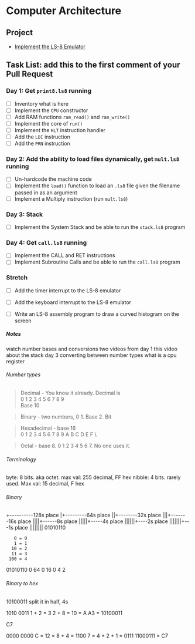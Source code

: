 # Computer Architecture

## Project

* [Implement the LS-8 Emulator](ls8/)

## Task List: add this to the first comment of your Pull Request

### Day 1: Get `print8.ls8` running

- [ ] Inventory what is here
- [ ] Implement the `CPU` constructor
- [ ] Add RAM functions `ram_read()` and `ram_write()`
- [ ] Implement the core of `run()`
- [ ] Implement the `HLT` instruction handler
- [ ] Add the `LDI` instruction
- [ ] Add the `PRN` instruction

### Day 2: Add the ability to load files dynamically, get `mult.ls8` running

- [ ] Un-hardcode the machine code
- [ ] Implement the `load()` function to load an `.ls8` file given the filename
      passed in as an argument
- [ ] Implement a Multiply instruction (run `mult.ls8`)

### Day 3: Stack

- [ ] Implement the System Stack and be able to run the `stack.ls8` program

### Day 4: Get `call.ls8` running

- [ ] Implement the CALL and RET instructions
- [ ] Implement Subroutine Calls and be able to run the `call.ls8` program

### Stretch

- [ ] Add the timer interrupt to the LS-8 emulator
- [ ] Add the keyboard interrupt to the LS-8 emulator
- [ ] Write an LS-8 assembly program to draw a curved histogram on the screen


##### Notes
watch number bases and conversions
two videos from day 1
this video about the stack day 3
converting between number types
what is a cpu register

###### Number types
> Decimal - You know it already. Decimal is \
0 1 2 3 4 5 6 7 8 9 \
Base 10

> Binary - two numbers, 0 1. Base 2. Bit

> Hexadecimal - base 16 \
0 1 2 3 4 5 6 7 8 9 A B C D E F \

> Octal - base 8. 0 1 2 3 4 5 6 7. No one uses it.

###### Terminology
byte: 8 bits. aka octet. max val: 255 decimal, FF hex
nibble: 4 bits. rarely used. Max val: 15 decimal, F hex

###### Binary
+----------128s place
|+---------64s place
||+--------32s place
|||+-------16s place
||||+------8s place
|||||+-----4s place
||||||+----2s place
|||||||+---1s place
||||||||
01010110

       0 = 0
       1 = 1
      10 = 2
      11 = 3
     100 = 4

01010110
        0
        64
        0
        16
        0
        4
        2



###### Binary to hex
10100011 split it in half, 4s

1010 0011
            1 + 2 = 3
            2 + 8 = 10 = A
A3 = 10100011


C7

0000 0000
            C = 12 = 8 + 4 = 1100
            7 = 4 + 2 + 1 = 0111
11000111 = C7


###### 